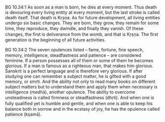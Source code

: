 BG 10.34:1	As soon as a man is born, he dies at every moment. Thus death is devouring every living entity at every moment, but the last stroke is called death itself. That death is Kṛṣṇa. As for future development, all living entities undergo six basic changes. They are born, they grow, they remain for some time, they reproduce, they dwindle, and ﬁnally they vanish. Of these changes, the ﬁrst is deliverance from the womb, and that is Kṛṣṇa. The ﬁrst generation is the beginning of all future activities.

BG 10.34:2	The seven opulences listed – fame, fortune, ﬁne speech, memory, intelligence, steadfastness and patience – are considered feminine. If a person possesses all of them or some of them he becomes glorious. If a man is famous as a righteous man, that makes him glorious. Sanskrit is a perfect language and is therefore very glorious. If after studying one can remember a subject matter, he is gifted with a good memory, or smṛti. And the ability not only to read many books on different subject matters but to understand them and apply them when necessary is intelligence (medhā), another opulence. The ability to overcome unsteadiness is called ﬁrmness or steadfastness (dhṛti). And when one is fully qualiﬁed yet is humble and gentle, and when one is able to keep his balance both in sorrow and in the ecstasy of joy, he has the opulence called patience (kṣamā).